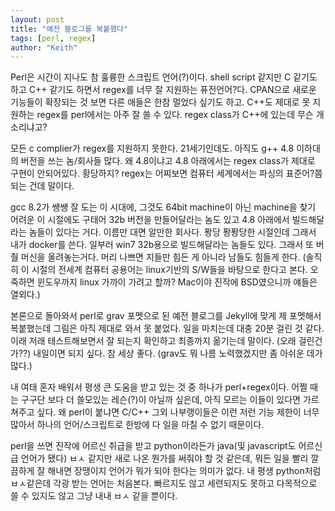 ```yaml
---
layout: post
title: "예전 블로그를 복붙했다"
tags: [perl, regex]
author: "Keith"
---
```


Perl은 시간이 지나도 참 훌륭한 스크립트 언어(?)이다. shell script 같지만 C 같기도 하고 C++ 같기도 하면서 regex를 너무 잘 지원하는 퓨전언어?다. CPAN으로 새로운 기능들이 확장되는 것 보면 다른 애들은 한참 멀었다 싶기도 하고. C++도 제대로 못 지원하는 regex를 perl에서는 아주 잘 쓸 수 있다. regex class가 C++에 있는데 무슨 개소리냐고?

모든 c complier가 regex를 지원하지 못한다. 21세기인데도. 아직도 g++ 4.8 이하대의 버전을 쓰는 놈/회사들 많다. 왜 4.8이냐고 4.8 아래에서는 regex class가 제대로 구현이 안되어있다. 황당하지? regex는 어찌보면 컴퓨터 세계에서는 파싱의 표준어?쯤 되는 건데 말이다. 

gcc 8.2가 쌩쌩 잘 도는 이 시대에, 그것도 64bit machine이 아닌 machine을 찾기 어려운 이 시절에도 구태어 32b 버전을 만들어달라는 놈도 있고 4.8 아래에서 빌드해달라는 놈들이 있다는 거다. 이름만 대면 알만한 회사다. 퐝당 퐝퐝당한 시절인데 그래서 내가 docker를 쓴다. 일부러 win7 32b용으로 빌드해달라는 놈들도 있다. 그래서 또 버춸 머신을 올려놓는거다. 머리 나쁘면 지들만 힘든 게 아니라 남들도 힘들게 한다. (솔직히 이 시절의 전세계 컴퓨터 공용어는 linux기반의 S/W들을 바탕으로 한다고 본다. 오죽하면 윈도우까지 linux 가까이 가려고 할까? Mac이야 진작에 BSD였으니까 얘들은 열외다.)

본론으로 돌아와서 perl로 grav 포멧으로 된 예전 블로그를 Jekyll에 맞게 제 포멧해서 복붙했는데 그림은 아직 제대로 와서 못 붙었다. 일을 마치는데 대충 20분 걸린 것 같다. 이래 저래 테스트해보면서 잘 되는지 확인하고 최종까지 옮기는데 말이다. (오래 걸린건가??) 내일이면 되지 싶다. 참 세상 좋다. (grav도 뭐 나름 노력했겠지만 좀 아쉬운 데가 많다.)

내 여태 혼자 배워서 평생 큰 도움을 받고 있는 것 중 하나가 perl+regex이다. 어쩔 때는 구구단 보다 더 쓸모있는 레슨(?)이 아닐까 싶은데, 아직 모르는 이들이 있다면 가르쳐주고 싶다. 왜 perl이 붙냐면 C/C++ 그외 나부랭이들은 이런 저런 기능 제한이 너무 많아서 하나의 언어/스크립트로 한방에 다 일을 마칠 수 없기 때문이다.

perl을 쓰면 진작에 어르신 취급을 받고 python이라든가 java(및 javascript도 어르신급 언어가 됐다) ㅂㅅ 같지만 새로 나온 뭔가를 써줘야 할 것 같은데, 뭐든 일을 빨리 깔끔하게 잘 해내면 장땡이지 언어가 뭐가 되야 한다는 의미가 없다. 내 평생 python처럼 ㅂㅅ같은데 각광 받는 언어는 처음본다. 빠르지도 않고 세련되지도 못하고 다목적으로 쓸 수 있지도 않고 그냥 내내 ㅂㅅ 같을 뿐이다. 
